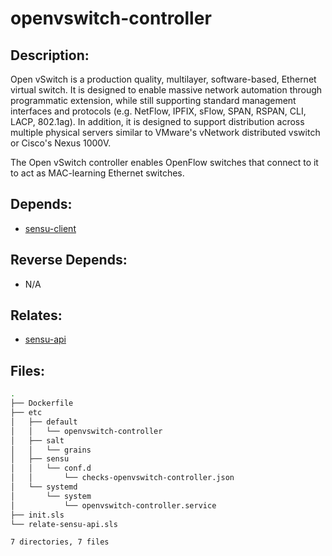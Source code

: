 # openvswitch-controller

## Description:

Open vSwitch is a production quality, multilayer, software-based, Ethernet virtual switch. It is designed to enable massive network automation through programmatic extension, while still supporting standard management interfaces and protocols (e.g. NetFlow, IPFIX, sFlow, SPAN, RSPAN, CLI, LACP, 802.1ag). In addition, it is designed to support distribution across multiple physical servers similar to VMware's vNetwork distributed vswitch or Cisco's Nexus 1000V.

The Open vSwitch controller enables OpenFlow switches that connect to it to act as MAC-learning Ethernet switches.

## Depends:

  -  [sensu-client](salt/sensu-client)

## Reverse Depends:

  -  N/A

## Relates:

  -  [sensu-api](salt/sensu-api)

## Files:

```bash
.
├── Dockerfile
├── etc
│   ├── default
│   │   └── openvswitch-controller
│   ├── salt
│   │   └── grains
│   ├── sensu
│   │   └── conf.d
│   │       └── checks-openvswitch-controller.json
│   └── systemd
│       └── system
│           └── openvswitch-controller.service
├── init.sls
└── relate-sensu-api.sls

7 directories, 7 files
```
